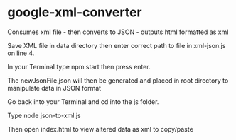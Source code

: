 # google-xml-converter
Consumes xml file - then converts to JSON - outputs html formatted as xml

Save XML file in data directory then enter correct path to file in xml-json.js on line 4.

In your Terminal type npm start then press enter.

The newJsonFile.json will then be generated and placed in root directory to manipulate data in JSON format

Go back into your Terminal and cd into the js folder.

Type node json-to-xml.js

Then open index.html to view altered data as xml to copy/paste
